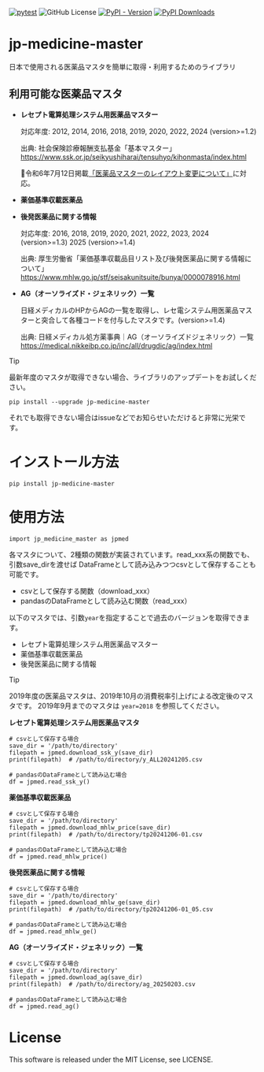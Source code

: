 [![pytest](https://github.com/shiro46mt/jp-medicine-master/actions/workflows/pytest.yml/badge.svg)](https://github.com/shiro46mt/jp-medicine-master/actions/workflows/pytest.yml)
![GitHub License](https://img.shields.io/github/license/shiro46mt/jp-medicine-master)
[![PyPI - Version](https://img.shields.io/pypi/v/jp-medicine-master)](https://pypi.org/project/jp-medicine-master/)
[![PyPI Downloads](https://static.pepy.tech/badge/jp-medicine-master)](https://pepy.tech/projects/jp-medicine-master)

# jp-medicine-master
日本で使用される医薬品マスタを簡単に取得・利用するためのライブラリ

## 利用可能な医薬品マスタ
- **レセプト電算処理システム用医薬品マスター**

    対応年度: 2012, 2014, 2016, 2018, 2019, 2020, 2022, 2024 (version>=1.2)

    出典: 社会保険診療報酬支払基金「基本マスター」
    https://www.ssk.or.jp/seikyushiharai/tensuhyo/kihonmasta/index.html

    🎉令和6年7月12日掲載[「医薬品マスターのレイアウト変更について」](https://www.ssk.or.jp/seikyushiharai/tensuhyo/kihonmasta/r06kaiteijoho.files/r06kaitei_20240712.pdf)に対応。

- **薬価基準収載医薬品**
- **後発医薬品に関する情報**

    対応年度: 2016, 2018, 2019, 2020, 2021, 2022, 2023, 2024 (version>=1.3) 2025 (version>=1.4)

    出典: 厚生労働省「薬価基準収載品目リスト及び後発医薬品に関する情報について」
    https://www.mhlw.go.jp/stf/seisakunitsuite/bunya/0000078916.html

- **AG（オーソライズド・ジェネリック）一覧**

    日経メディカルのHPからAGの一覧を取得し、レセ電システム用医薬品マスターと突合して各種コードを付与したマスタです。(version>=1.4)

    出典: 日経メディカル処方薬事典｜AG（オーソライズドジェネリック）一覧
    https://medical.nikkeibp.co.jp/inc/all/drugdic/ag/index.html

> [!TIP]
>
> 最新年度のマスタが取得できない場合、ライブラリのアップデートをお試しください。
> ```
> pip install --upgrade jp-medicine-master
> ```
> それでも取得できない場合はissueなどでお知らせいただけると非常に光栄です。

# インストール方法
```
pip install jp-medicine-master
```

# 使用方法
```
import jp_medicine_master as jpmed
```

各マスタについて、2種類の関数が実装されています。read_xxx系の関数でも、引数save_dirを渡せば DataFrameとして読み込みつつcsvとして保存することも可能です。

* csvとして保存する関数（download_xxx）
* pandasのDataFrameとして読み込む関数（read_xxx）

以下のマスタでは、引数`year`を指定することで過去のバージョンを取得できます。
- レセプト電算処理システム用医薬品マスター
- 薬価基準収載医薬品
- 後発医薬品に関する情報

> [!TIP]
>
> 2019年度の医薬品マスタは、2019年10月の消費税率引上げによる改定後のマスタです。
> 2019年9月までのマスタは `year=2018` を参照してください。


**レセプト電算処理システム用医薬品マスタ**

```
# csvとして保存する場合
save_dir = '/path/to/directory'
filepath = jpmed.download_ssk_y(save_dir)
print(filepath)  # /path/to/directory/y_ALL20241205.csv

# pandasのDataFrameとして読み込む場合
df = jpmed.read_ssk_y()
```

**薬価基準収載医薬品**

```
# csvとして保存する場合
save_dir = '/path/to/directory'
filepath = jpmed.download_mhlw_price(save_dir)
print(filepath)  # /path/to/directory/tp20241206-01.csv

# pandasのDataFrameとして読み込む場合
df = jpmed.read_mhlw_price()
```

**後発医薬品に関する情報**

```
# csvとして保存する場合
save_dir = '/path/to/directory'
filepath = jpmed.download_mhlw_ge(save_dir)
print(filepath)  # /path/to/directory/tp20241206-01_05.csv

# pandasのDataFrameとして読み込む場合
df = jpmed.read_mhlw_ge()
```

**AG（オーソライズド・ジェネリック）一覧**

```
# csvとして保存する場合
save_dir = '/path/to/directory'
filepath = jpmed.download_ag(save_dir)
print(filepath)  # /path/to/directory/ag_20250203.csv

# pandasのDataFrameとして読み込む場合
df = jpmed.read_ag()
```

# License
This software is released under the MIT License, see LICENSE.
